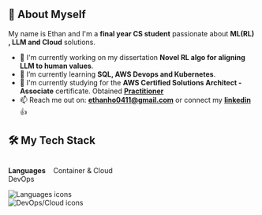 ## 👋 About Myself

My name is Ethan and I'm a **final year CS student** passionate about **ML(RL) , LLM and Cloud** solutions.

- 🔭 I'm currently working on my dissertation  **Novel RL algo for aligning LLM to human values**.
- 🌱 I’m currently learning **SQL, AWS Devops and Kubernetes**.
- 👯 I'm currently studying for the **AWS Certified Solutions Architect - Associate** certificate. Obtained <a href="https://cp.certmetrics.com/amazon/en/public/verify/credential/fe187e22f6294d4e8c9f53611281c67c"> **Practitioner** </a>
- 📫 Reach me out on: **ethanho0411@gmail.com** or connect my <a href="https://linkedin.com/in/ethan-ho-zongyu/"> **linkedin** </a>👍
## 🛠️ My Tech Stack
<div style="display: flex;">
<div style="width: 50%; padding-right: 10px;">
  <p><b>Languages</b>&nbsp&nbsp&nbsp&nbspContainer & Cloud DevOps</p>
  <p>
    <img src="https://skillicons.dev/icons?i=py,java,sqlite,js,html,css,bash" alt="Languages icons" />&nbsp&nbsp<img src="https://skillicons.dev/icons?i=docker,aws,azure" alt="DevOps/Cloud icons" />
  </p>
</div>
</div>
